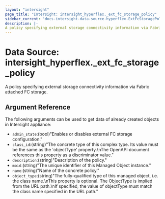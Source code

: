 ```yaml
---
layout: "intersight"
page_title: "Intersight: intersight_hyperflex._ext_fc_storage_policy"
sidebar_current: "docs-intersight-data-source-hyperflex.ExtFcStoragePolicy"
description: |-
A policy specifying external storage connectivity information via Fabric attached FC storage.
---
```


# Data Source: intersight_hyperflex._ext_fc_storage_policy
A policy specifying external storage connectivity information via Fabric attached FC storage.
## Argument Reference
The following arguments can be used to get data of already created objects in Intersight appliance:
* `admin_state`:(bool)"Enables or disables external FC storage configuration."
* `class_id`:(string)"The concrete type of this complex type. Its value must be the same as the 'objectType' property.\nThe OpenAPI document references this property as a discriminator value."
* `description`:(string)"Description of the policy."
* `moid`:(string)"The unique identifier of this Managed Object instance."
* `name`:(string)"Name of the concrete policy."
* `object_type`:(string)"The fully-qualified type of this managed object, i.e. the class name.\nThis property is optional. The ObjectType is implied from the URL path.\nIf specified, the value of objectType must match the class name specified in the URL path."
